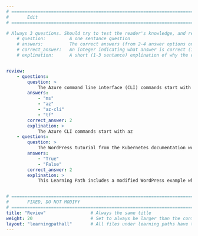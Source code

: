 ```yaml
---
# ================================================================================
#       Edit
# ================================================================================

# Always 3 questions. Should try to test the reader's knowledge, and reinforce the key points you want them to remember.
    # question:         A one sentance question
    # answers:          The correct answers (from 2-4 answer options only). Should be surrounded by quotes.
    # correct_answer:   An integer indicating what answer is correct (index starts from 0)
    # explination:      A short (1-3 sentance) explination of why the correct answer is correct. Can add aditional context if desired


review:
    - questions:
        question: >
            The Azure command line interface (CLI) commands start with
        answers:
            - "ms"
            - "az"
            - "az-cli"
            - "tf"
        correct_answer: 2                     
        explination: >
            The Azure CLI commands start with az
    - questions:
        question: >
            The WordPress tutorial from the Kubernetes documentation works without any changes in AKS. 
        answers:
            - "True"
            - "False"
        correct_answer: 2                     
        explination: >
            This Learning Path includes a modified WordPress example which works on AKS.


# ================================================================================
#       FIXED, DO NOT MODIFY
# ================================================================================
title: "Review"                 # Always the same title
weight: 20                      # Set to always be larger than the content in this path
layout: "learningpathall"       # All files under learning paths have this same wrapper
---
```

